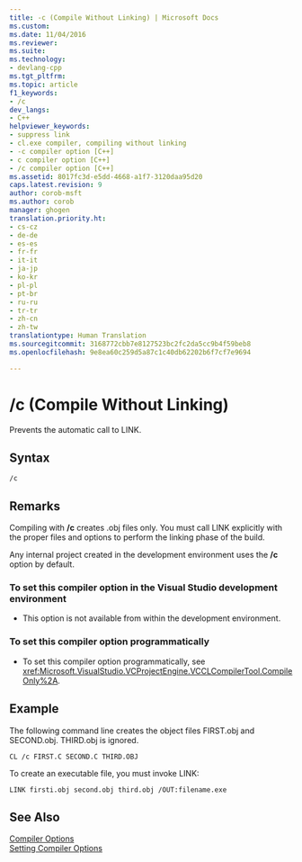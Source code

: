```yaml
---
title: -c (Compile Without Linking) | Microsoft Docs
ms.custom: 
ms.date: 11/04/2016
ms.reviewer: 
ms.suite: 
ms.technology:
- devlang-cpp
ms.tgt_pltfrm: 
ms.topic: article
f1_keywords:
- /c
dev_langs:
- C++
helpviewer_keywords:
- suppress link
- cl.exe compiler, compiling without linking
- -c compiler option [C++]
- c compiler option [C++]
- /c compiler option [C++]
ms.assetid: 8017fc3d-e5dd-4668-a1f7-3120daa95d20
caps.latest.revision: 9
author: corob-msft
ms.author: corob
manager: ghogen
translation.priority.ht:
- cs-cz
- de-de
- es-es
- fr-fr
- it-it
- ja-jp
- ko-kr
- pl-pl
- pt-br
- ru-ru
- tr-tr
- zh-cn
- zh-tw
translationtype: Human Translation
ms.sourcegitcommit: 3168772cbb7e8127523bc2fc2da5cc9b4f59beb8
ms.openlocfilehash: 9e8ea60c259d5a87c1c40db62202b6f7cf7e9694

---
```

# /c (Compile Without Linking)
Prevents the automatic call to LINK.  
  
## Syntax  
  
```  
/c  
```  
  
## Remarks  
 Compiling with **/c** creates .obj files only. You must call LINK explicitly with the proper files and options to perform the linking phase of the build.  
  
 Any internal project created in the development environment uses the **/c** option by default.  
  
### To set this compiler option in the Visual Studio development environment  
  
-   This option is not available from within the development environment.  
  
### To set this compiler option programmatically  
  
-   To set this compiler option programmatically, see <xref:Microsoft.VisualStudio.VCProjectEngine.VCCLCompilerTool.CompileOnly%2A>.  
  
## Example  
 The following command line creates the object files FIRST.obj and SECOND.obj. THIRD.obj is ignored.  
  
```  
CL /c FIRST.C SECOND.C THIRD.OBJ  
```  
  
 To create an executable file, you must invoke LINK:  
  
```  
LINK firsti.obj second.obj third.obj /OUT:filename.exe  
```  
  
## See Also  
 [Compiler Options](../../build/reference/compiler-options.md)   
 [Setting Compiler Options](../../build/reference/setting-compiler-options.md)


<!--HONumber=Jan17_HO2-->


